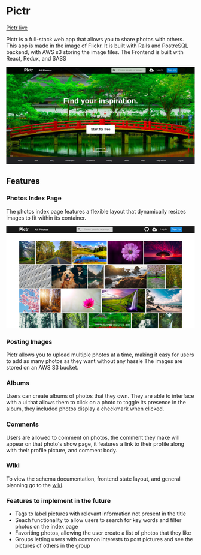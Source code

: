 # Pictr
[Pictr live](https://pictrapp.herokuapp.com/#/)

Pictr is a full-stack web app that allows you to share photos with others. This app is made in the image of Flickr. It is built with Rails and PostreSQL backend, with AWS s3 storing the image files. The Frontend is built with React, Redux, and SASS

![intro-png](app/assets/images/intro.png)

## Features

### Photos Index Page
The photos index page features a flexible layout that dynamically resizes images to fit within its container.

![show-png](app/assets/images/show_page.png)

### Posting Images
Pictr allows you to upload multiple photos at a time, making it easy for users to add as many photos as they want without any hassle
The images are stored on an AWS S3 bucket. 


### Albums

Users can create albums of photos that they own. They are able to interface with a ui that allows them to click on a photo to toggle its presence in the album, they included photos display a checkmark when clicked.

### Comments

Users are allowed to comment on photos, the comment they make will appear on that photo's show page, it features a link to their profile along with their profile picture, and comment body.

### Wiki
To view the schema documentation, frontend state layout, and general planning
go to the [wiki](https://github.com/rakinaa/full_stack_project/wiki).

### Features to implement in the future
+ Tags to label pictures with relevant information not present in the title
+ Seach functionality to allow users to search for key words and filter photos on the index page
+ Favoriting photos, allowing the user create a list of photos that they like
+ Groups letting users with common interests to post pictures and see the pictures of others in the group
